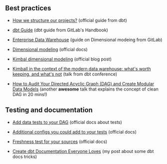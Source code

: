 ## Best practices

- [How we structure our projects?](https://docs.getdbt.com/best-practices/how-we-structure/1-guide-overview) (official guide from dbt)

- [dbt Guide](https://handbook.gitlab.com/handbook/business-technology/data-team/platform/dbt-guide/) (dbt guide from GitLab's Handbook)

- [Enterprise Data Warehouse](https://handbook.gitlab.com/handbook/business-technology/data-team/platform/edw/) (guide on Dimensional modeing from GitLab)

- [Dimensional modeling](https://docs.getdbt.com/terms/dimensional-modeling) (official docs)

- [Kimbal dimensional modeling](https://docs.getdbt.com/blog/kimball-dimensional-model) (official blog post)

- [Kimball in the context of the modern data warehouse: what's worth keeping, and what's not](https://www.youtube.com/watch?v=3OcS2TMXELU) (talk from dbt conference)

- [How to Audit Your Directed Acyclic Graph (DAG) and Create Modular Data Models](https://www.youtube.com/watch?v=5W6VrnHVkCA) (another **awesome** talk that explains the concept of clean DAG in 20 mins!)

## Testing and documentation

- [Add data tests to your DAG](https://docs.getdbt.com/docs/build/data-tests) (official docs about tests)

- [Additional configs you could add to your tests](https://docs.getdbt.com/reference/data-test-configs) (official docs)

- [Freshness test for your sources](https://docs.getdbt.com/docs/build/sources#snapshotting-source-data-freshness) (official docs)

- [Create dbt Documentation Everyone Loves](https://dbtips.substack.com/p/create-dbt-documentation-everyone) (my post about some dbt docs tricks)
